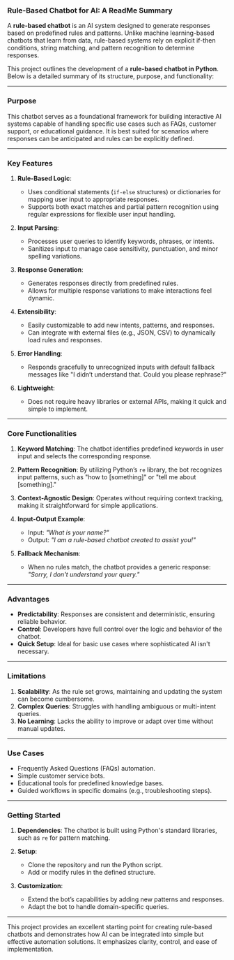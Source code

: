 ### Rule-Based Chatbot for AI: A ReadMe Summary

A **rule-based chatbot** is an AI system designed to generate responses based on predefined rules and patterns. Unlike machine learning-based chatbots that learn from data, rule-based systems rely on explicit if-then conditions, string matching, and pattern recognition to determine responses.

This project outlines the development of a **rule-based chatbot in Python**. Below is a detailed summary of its structure, purpose, and functionality:

---

### Purpose
This chatbot serves as a foundational framework for building interactive AI systems capable of handling specific use cases such as FAQs, customer support, or educational guidance. It is best suited for scenarios where responses can be anticipated and rules can be explicitly defined.

---

### Key Features
1. **Rule-Based Logic**:
   - Uses conditional statements (`if-else` structures) or dictionaries for mapping user input to appropriate responses.
   - Supports both exact matches and partial pattern recognition using regular expressions for flexible user input handling.

2. **Input Parsing**:
   - Processes user queries to identify keywords, phrases, or intents.
   - Sanitizes input to manage case sensitivity, punctuation, and minor spelling variations.

3. **Response Generation**:
   - Generates responses directly from predefined rules.
   - Allows for multiple response variations to make interactions feel dynamic.

4. **Extensibility**:
   - Easily customizable to add new intents, patterns, and responses.
   - Can integrate with external files (e.g., JSON, CSV) to dynamically load rules and responses.

5. **Error Handling**:
   - Responds gracefully to unrecognized inputs with default fallback messages like "I didn’t understand that. Could you please rephrase?"

6. **Lightweight**:
   - Does not require heavy libraries or external APIs, making it quick and simple to implement.

---

### Core Functionalities
1. **Keyword Matching**:
   The chatbot identifies predefined keywords in user input and selects the corresponding response.
   
2. **Pattern Recognition**:
   By utilizing Python’s `re` library, the bot recognizes input patterns, such as "how to [something]" or "tell me about [something]."

3. **Context-Agnostic Design**:
   Operates without requiring context tracking, making it straightforward for simple applications.

4. **Input-Output Example**:
   - Input: *"What is your name?"*
   - Output: *"I am a rule-based chatbot created to assist you!"*

5. **Fallback Mechanism**:
   - When no rules match, the chatbot provides a generic response: *"Sorry, I don't understand your query."*

---

### Advantages
- **Predictability**: Responses are consistent and deterministic, ensuring reliable behavior.
- **Control**: Developers have full control over the logic and behavior of the chatbot.
- **Quick Setup**: Ideal for basic use cases where sophisticated AI isn't necessary.

---

### Limitations
1. **Scalability**: As the rule set grows, maintaining and updating the system can become cumbersome.
2. **Complex Queries**: Struggles with handling ambiguous or multi-intent queries.
3. **No Learning**: Lacks the ability to improve or adapt over time without manual updates.

---

### Use Cases
- Frequently Asked Questions (FAQs) automation.
- Simple customer service bots.
- Educational tools for predefined knowledge bases.
- Guided workflows in specific domains (e.g., troubleshooting steps).

---

### Getting Started
1. **Dependencies**:
   The chatbot is built using Python's standard libraries, such as `re` for pattern matching.
   
2. **Setup**:
   - Clone the repository and run the Python script.
   - Add or modify rules in the defined structure.

3. **Customization**:
   - Extend the bot’s capabilities by adding new patterns and responses.
   - Adapt the bot to handle domain-specific queries.

---

This project provides an excellent starting point for creating rule-based chatbots and demonstrates how AI can be integrated into simple but effective automation solutions. It emphasizes clarity, control, and ease of implementation.
